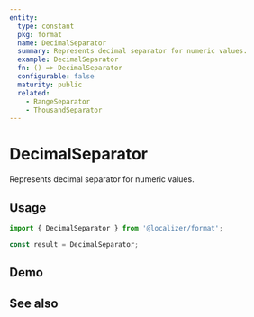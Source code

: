 ```yaml
---
entity:
  type: constant
  pkg: format
  name: DecimalSeparator
  summary: Represents decimal separator for numeric values.
  example: DecimalSeparator
  fn: () => DecimalSeparator
  configurable: false
  maturity: public
  related:
    - RangeSeparator
    - ThousandSeparator
---
```


# DecimalSeparator <Package name="format"/>

Represents decimal separator for numeric values.

## Usage

```typescript twoslash
import { DecimalSeparator } from '@localizer/format';

const result = DecimalSeparator;
```

## Demo

<EntityDemo :args="[]" />

## See also

<Entities />
